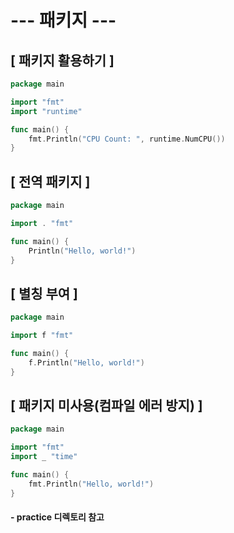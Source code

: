 # --- 패키지 ---

## [ 패키지 활용하기 ]
```go
package main

import "fmt"
import "runtime"

func main() {
    fmt.Println("CPU Count: ", runtime.NumCPU())
}
```

## [ 전역 패키지 ]
```go
package main

import . "fmt"

func main() {
    Println("Hello, world!")
}
```

## [ 별칭 부여 ]

```go
package main

import f "fmt"

func main() {
    f.Println("Hello, world!")
}
```

## [ 패키지 미사용(컴파일 에러 방지) ]

```go
package main

import "fmt"
import _ "time"

func main() {
    fmt.Println("Hello, world!")
}
```

#### -  practice 디렉토리 참고